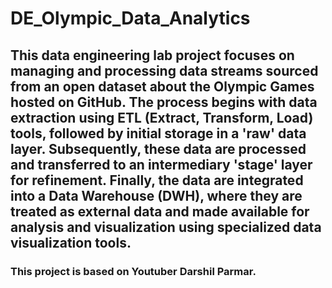 # DE_Olympic_Data_Analytics

## This data engineering lab project focuses on managing and processing data streams sourced from an open dataset about the Olympic Games hosted on GitHub. The process begins with data extraction using ETL (Extract, Transform, Load) tools, followed by initial storage in a 'raw' data layer. Subsequently, these data are processed and transferred to an intermediary 'stage' layer for refinement. Finally, the data are integrated into a Data Warehouse (DWH), where they are treated as external data and made available for analysis and visualization using specialized data visualization tools.

### This project is based on Youtuber Darshil Parmar.